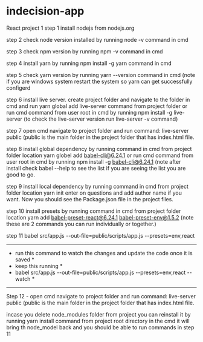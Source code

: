# indecision-app
React project 1
step 1 install nodejs from nodejs.org

step 2 check node version installed by running node -v command in cmd

step 3 check npm version by running npm -v command in cmd

step 4 install yarn by running npm install -g yarn command in cmd

step 5 check yarn version by running yarn --version command in cmd (note if you are windows system restart the system so yarn can get successfully configerd 

step 6 install live server. create project folder and navigate to the folder in cmd and run yarn global add live-server command from project folder or run cmd command from user root in cmd by running npm install -g live-server (to check the live-server version run live-server -v command)

step 7 open cmd navigate to project folder and run command: live-server public (public is the main folder in the project folder that has index.html file.  

step 8 install global dependency by running command in cmd from project folder location yarn globel add babel-cli@6.24.1 or run cmd command from user root in cmd by running npm install -g babel-cli@6.24.1 (note after install check babel --help to see the list if you are seeing the list you are good to go.

step 9 install local dependency by running command in cmd from project folder location yarn init
enter on questions and add author name if you want. Now you should see the Package.json file in the project files.

step 10 install presets by running command in cmd from project folder location yarn add babel-preset-react@6.24.1 babel-preset-env@1.5.2 (note these are 2 commands you can run individually or together.)


step 11 babel src/app.js --out-file=public/scripts/app.js --presets=env,react
*********************************************************************************
* run this command to watch the changes and update the code once it is saved    *
* keep this running 										  *
* babel src/app.js --out-file=public/scripts/app.js --presets=env,react --watch *
*********************************************************************************

Step 12 - open cmd navigate to project folder and run command: live-server public (public is the main folder in the project folder that has index.html file.  

incase you delete node_modules folder from project you can reinstall it by running yarn install command from project root directory in the cmd it will bring th node_model back and you should be able to run commands in step 11

